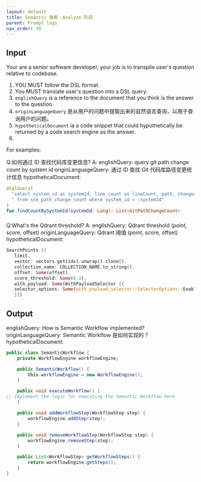 ```yaml
---
layout: default
title: Semantic 搜索：Analyze 阶段
parent: Prompt logs
nav_order: 30
---
```


## Input


Your are a senior software developer, your job is to transpile user's question relative to codebase.

1. YOU MUST follow the DSL format.
2. You MUST translate user's question into a DSL query.
3. `englishQuery` is a reference to the document that you think is the answer to the question.
4. `originLanguageQuery` 是从用户的问题中提取出来的自然语言查询，以用于查询用户的问题。
5. `hypotheticalDocument` ia a code snippet that could hypothetically be returned by a code search engine as the answer.
5.

For examples:


Q:如何通过 ID 查找代码库变更信息?
A:
englishQuery: query git path change count by system id
originLanguageQuery: 通过 ID 查找 Git 代码库路径变更统计信息
hypotheticalDocument: 

```kotlin
@SqlQuery(
  "select system_id as systemId, line_count as lineCount, path, changes" +
  " from scm_path_change_count where system_id = :systemId"
)
fun findCountBySystemId(systemId: Long): List<GitPathChangeCount>
```

###

Q:What's the Qdrant threshold?
A:
englishQuery: Qdrant threshold (point, score, offset)
originLanguageQuery: Qdrant 阈值 (point, score, offset)
hypotheticalDocument:

```rust
SearchPoints {{
   limit,
   vector: vectors.get(idx).unwrap().clone(),
   collection_name: COLLECTION_NAME.to_string(),
   offset: Some(offset),
   score_threshold: Some(0.3),
   with_payload: Some(WithPayloadSelector {{
   selector_options: Some(with_payload_selector::SelectorOptions::Enable(true)),
   }})
```

## Output

englishQuery: How is Semantic Workflow implemented?
originLanguageQuery: Semantic Workflow 是如何实现的？
hypotheticalDocument:

```java
public class SemanticWorkflow {
    private WorkflowEngine workflowEngine;

    public SemanticWorkflow() {
        this.workflowEngine = new WorkflowEngine();
    }

    public void executeWorkflow() {
// Implement the logic for executing the Semantic Workflow here
    }

    public void addWorkflowStep(WorkflowStep step) {
        workflowEngine.addStep(step);
    }

    public void removeWorkflowStep(WorkflowStep step) {
        workflowEngine.removeStep(step);
    }

    public List<WorkflowStep> getWorkflowSteps() {
        return workflowEngine.getSteps();
    }
}
``` 